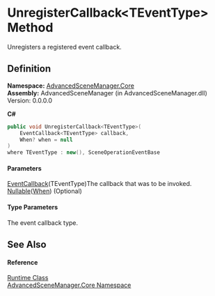 # UnregisterCallback\<TEventType> Method

Unregisters a registered event callback.

## Definition

**Namespace:** [AdvancedSceneManager.Core](N_AdvancedSceneManager_Core.md)\
**Assembly:** AdvancedSceneManager (in AdvancedSceneManager.dll) Version: 0.0.0.0

**C#**

```c#
public void UnregisterCallback<TEventType>(
	EventCallback<TEventType> callback,
	When? when = null
)
where TEventType : new(), SceneOperationEventBase

```

#### Parameters

&#x20; [EventCallback](T_AdvancedSceneManager_Callbacks_Events_EventCallback_1.md)(TEventType)The callback that was to be invoked.  [Nullable](https://learn.microsoft.com/dotnet/api/system.nullable-1)([When](T_AdvancedSceneManager_Core_Callbacks_When.md))  (Optional)&#x20;

#### Type Parameters

The event callback type.

## See Also

#### Reference

[Runtime Class](T_AdvancedSceneManager_Core_Runtime.md)\
[AdvancedSceneManager.Core Namespace](N_AdvancedSceneManager_Core.md)
